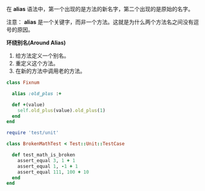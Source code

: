 在 **alias** 语法中，第一个出现的是方法的新名字，第二个出现的是原始的名字。

注意： **alias** 是一个关键字，而非一个方法。这就是为什么两个方法名之间没有逗号的原因。

**环绕别名(Around Alias)**  
1. 给方法定义一个别名。
2. 重定义这个方法。
3. 在新的方法中调用老的方法。

```ruby
class Fixnum

  alias :old_plus :+

  def +(value)
    self.old_plus(value).old_plus(1)
  end
end

require 'test/unit'

class BrokenMathTest < Test::Unit::TestCase

  def test_math_is_broken
    assert_equal 3, 1 + 1
    assert_equal 1, -1 + 1
    assert_equal 111, 100 + 10
  end
end
```